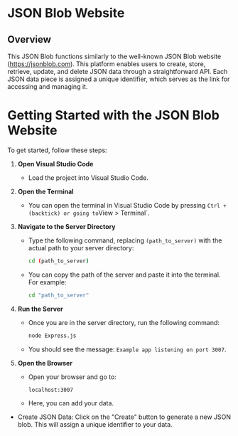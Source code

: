 # JSON Blob Website

## Overview

This JSON Blob functions similarly to the well-known JSON Blob website (https://jsonblob.com). This platform enables users to create, store, retrieve, update, and delete JSON data through a straightforward API. Each JSON data piece is assigned a unique identifier, which serves as the link for accessing and managing it.


# Getting Started with the JSON Blob Website

To get started, follow these steps:

1. **Open Visual Studio Code**
   - Load the project into Visual Studio Code.

2. **Open the Terminal**
   - You can open the terminal in Visual Studio Code by pressing `Ctrl + ` ` (backtick) or going to `View > Terminal`.

3. **Navigate to the Server Directory**
   - Type the following command, replacing `(path_to_server)` with the actual path to your server directory:
     ```sh
     cd (path_to_server)
     ```
   - You can copy the path of the server and paste it into the terminal. For example:
     ```sh
     cd "path_to_server"
     ```

4. **Run the Server**
   - Once you are in the server directory, run the following command:
     ```sh
     node Express.js
     ```
   - You should see the message: `Example app listening on port 3007`.

5. **Open the Browser**
   - Open your browser and go to:
     ```sh
     localhost:3007
     ```
   - Here, you can add your data.
 
- Create JSON Data: Click on the "Create" button to generate a new JSON blob. This will assign a unique identifier to your data.


